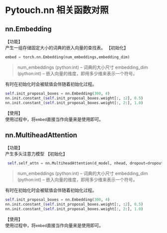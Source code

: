 # Pytouch.nn 相关函数对照

## nn.Embedding
【功能】<br/>
产生一组存储固定大小的词典的嵌入向量的查找表。
【初始化】
```py
embed = torch.nn.Embedding(num_embeddings,embedding_dim)
```
> num_embeddings (python:int) – 词典的大小尺寸
> embedding_dim (python:int) – 嵌入向量的维度，即用多少维来表示一个符号。

有时在初始化时会被赋值会伴随着初始化过程。
```py
self.init_proposal_boxes = nn.Embedding(300, 4)
nn.init.constant_(self.init_proposal_boxes.weight[:, :2], 0.5)
nn.init.constant_(self.init_proposal_boxes.weight[:, 2:], 1.0)
```

【使用】<br />
使用过程中，将`embed`直接当作向量来是使用即可。

## nn.MultiheadAttention
【功能】<br/>
产生多头注意力模型
【初始化】
```py
 self.self_attn = nn.MultiheadAttention(d_model, nhead, dropout=dropout)
```
> num_embeddings (python:int) – 词典的大小尺寸
> embedding_dim (python:int) – 嵌入向量的维度，即用多少维来表示一个符号。

有时在初始化时会被赋值会伴随着初始化过程。
```py
self.init_proposal_boxes = nn.Embedding(300, 4)
nn.init.constant_(self.init_proposal_boxes.weight[:, :2], 0.5)
nn.init.constant_(self.init_proposal_boxes.weight[:, 2:], 1.0)
```

【使用】<br />
使用过程中，将`embed`直接当作向量来是使用即可。